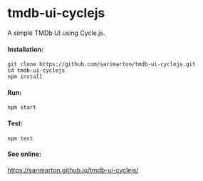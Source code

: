 # tmdb-ui-cyclejs

A simple TMDb UI using Cycle.js.

#### Installation:
```
git clone https://github.com/sarimarton/tmdb-ui-cyclejs.git
cd tmdb-ui-cyclejs
npm install
```

#### Run:
```
npm start
```

#### Test:
```
npm test
```

#### See online:

https://sarimarton.github.io/tmdb-ui-cyclejs/
